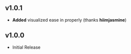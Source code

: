 ## v1.0.1
- **Added** visualized ease in properly (thanks **hiimjasmine**)

## v1.0.0
- Initial Release